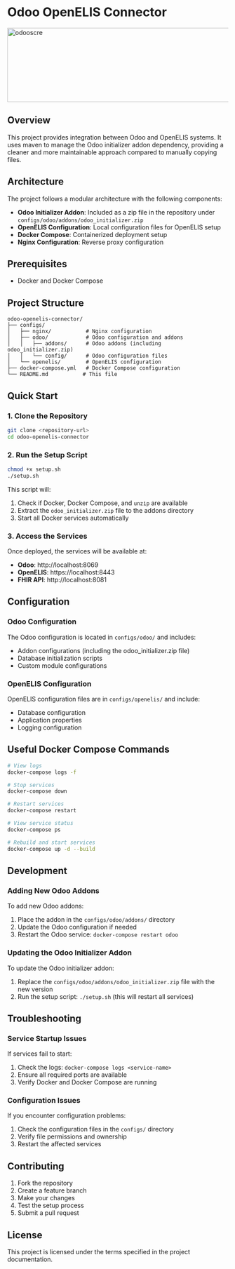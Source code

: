 # Odoo OpenELIS Connector
<img width="603" height="169" alt="odooscre" src="https://github.com/user-attachments/assets/23711ce0-3a03-49e4-896c-5c1225bb99b8" />

## Overview

This project provides integration between Odoo and OpenELIS systems. It uses maven to manage the Odoo initializer addon dependency, providing a cleaner and more maintainable approach compared to manually copying files.

## Architecture

The project follows a modular architecture with the following components:

- **Odoo Initializer Addon**: Included as a zip file in the repository under `configs/odoo/addons/odoo_initializer.zip`
- **OpenELIS Configuration**: Local configuration files for OpenELIS setup
- **Docker Compose**: Containerized deployment setup
- **Nginx Configuration**: Reverse proxy configuration

## Prerequisites

- Docker and Docker Compose

## Project Structure

```
odoo-openelis-connector/
├── configs/
│   ├── nginx/           # Nginx configuration
│   ├── odoo/            # Odoo configuration and addons
│   │   ├── addons/      # Odoo addons (including odoo_initializer.zip)
│   │   └── config/      # Odoo configuration files
│   └── openelis/        # OpenELIS configuration
├── docker-compose.yml   # Docker Compose configuration
└── README.md           # This file
```

## Quick Start

### 1. Clone the Repository

```bash
git clone <repository-url>
cd odoo-openelis-connector
```

### 2. Run the Setup Script

```bash
chmod +x setup.sh
./setup.sh
```

This script will:
1. Check if Docker, Docker Compose, and `unzip` are available
2. Extract the `odoo_initializer.zip` file to the addons directory
3. Start all Docker services automatically

### 3. Access the Services

Once deployed, the services will be available at:

- **Odoo**: http://localhost:8069
- **OpenELIS**: https://localhost:8443
- **FHIR API**: http://localhost:8081

## Configuration

### Odoo Configuration

The Odoo configuration is located in `configs/odoo/` and includes:
- Addon configurations (including the odoo_initializer.zip file)
- Database initialization scripts
- Custom module configurations

### OpenELIS Configuration

OpenELIS configuration files are in `configs/openelis/` and include:
- Database configuration
- Application properties
- Logging configuration

## Useful Docker Compose Commands

```bash
# View logs
docker-compose logs -f

# Stop services
docker-compose down

# Restart services
docker-compose restart

# View service status
docker-compose ps

# Rebuild and start services
docker-compose up -d --build
```

## Development

### Adding New Odoo Addons

To add new Odoo addons:

1. Place the addon in the `configs/odoo/addons/` directory
2. Update the Odoo configuration if needed
3. Restart the Odoo service: `docker-compose restart odoo`

### Updating the Odoo Initializer Addon

To update the Odoo initializer addon:

1. Replace the `configs/odoo/addons/odoo_initializer.zip` file with the new version
2. Run the setup script: `./setup.sh` (this will restart all services)

## Troubleshooting

### Service Startup Issues

If services fail to start:

1. Check the logs: `docker-compose logs <service-name>`
2. Ensure all required ports are available
3. Verify Docker and Docker Compose are running

### Configuration Issues

If you encounter configuration problems:

1. Check the configuration files in the `configs/` directory
2. Verify file permissions and ownership
3. Restart the affected services

## Contributing

1. Fork the repository
2. Create a feature branch
3. Make your changes
4. Test the setup process
5. Submit a pull request

## License

This project is licensed under the terms specified in the project documentation.
